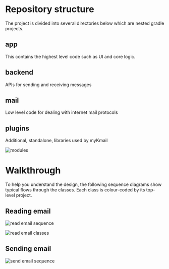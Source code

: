 # Repository structure

The project is divided into several directories below which are nested gradle projects.

## app

This contains the highest level code such as UI and core logic.

## backend

APIs for sending and receiving messages

## mail

Low level code for dealing with internet mail protocols

## plugins

Additional, standalone, libraries used by myKmail

![modules](Modules.png)

# Walkthrough

To help you understand the design, the following sequence diagrams show typical flows through the
classes. Each class is colour-coded by its top-level project. 

## Reading email

![read email sequence](ReadEmail.png)

![read email classes](ReadEmailClasses.png)

## Sending email

![send email sequence](SendEmail.png)
